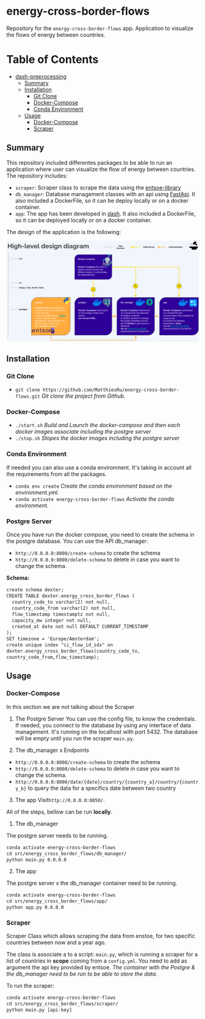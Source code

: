# energy-cross-border-flows

Repository for the `energy-cross-border-flows` app. Application to visualize the flows of energy between countries.

Table of Contents
=================

   * [dash-preprocessing](#dash-preprocessing)
      * [Summary](#summary)
      * [Installation](#installation)
         * [Git Clone](#git-clone)
         * [Docker-Compose](#docker-compose)
         * [Conda Environment](#conda-environment)
      * [Usage](#usage)
         * [Docker-Compose](#docker-compose-1)
         * [Scraper](#scraper)



## Summary

This repository included differentes packages to be able to run an application where user can visualize the flow of energy between countries. The repository includes:

- `scraper`: Scraper class to scrape the data using the [entsoe-library](https://github.com/EnergieID/entsoe-py)
- `db_manager`: Database management classes with an api using [FastApi](https://fastapi.tiangolo.com/). It also included a DockerFile, so it can be deploy locally or on a docker container.
- `app`: The app has been developed in [dash](https://plotly.com/dash/). It also included a DockerFile, so it can be deployed locally or on a docker container.

The design of the application is the following:

![alt text](./img/diagram.png)


## Installation

### Git Clone

- ```git clone https://github.com/MatthieuRu/energy-cross-border-flows.git``` *Git clone the project from Github.*

### Docker-Compose

- ```./start.sh``` *Build and Launch the docker-compose and then each docker images associate including the postgre server*
- ```./stop.sh``` *Stopes the docker images including the postgre server*

### Conda Environment
If needed you can also use a conda environment. It's taking in account all the requirements from all the packages.
- ```conda env create``` *Create the conda environment based on the environment.yml.*
- ```conda activate energy-cross-border-flows``` *Activate the conda environment.*

### Postgre Server

Once you have run the docker compose, you need to create the schema in the postgre database.
You can use the API db_manager:
- `http://0.0.0.0:8000/create-schema` to create the schema
- `http://0.0.0.0:8000/delete-schema` to delete in case you want to change the schema.

**Schema:**
```
create schema dexter;
CREATE TABLE dexter.energy_cross_border_flows (
  country_code_to varchar(2) not null,
  country_code_from varchar(2) not null,
  flow_timestamp timestamptz not null,
  capacity_mw integer not null,
  created_at date not null DEFAULT CURRENT_TIMESTAMP
);
SET timezone = 'Europe/Amsterdam';
create unique index "ci_flow_id_idx" on dexter.energy_cross_border_flows(country_code_to, country_code_from,flow_timestamp);
```

## Usage

### Docker-Compose

In this section we are not talking about the Scraper

1. The Postgre Server
You can use the config file, to know the credentials. If needed, you connect to the database by using any interface of data management. It's running on the localhost with port 5432. The database will be empty until you run the scraper `main.py`.

2. The db_manager x Endpoints
- `http://0.0.0.0:8000/create-schema` to create the schema
- `http://0.0.0.0:8000/delete-schema` to delete in case you want to change the schema.
- `http://0.0.0.0:8000/date/{date}/country/{country_a}/country/{country_b}` to query the data for a specifics date between two country


3. The app
Visit`http://0.0.0.0:8050/`.


All of the steps, bellow can be run **locally**.

1. The db_manager

The postgre server needs to be running.
```
conda activate energy-cross-border-flows
cd src/energy_cross_border_flows/db_manager/
python main.py 0.0.0.0
```

2. The app

The postgre server x the db_manager container need to be running.
```
conda activate energy-cross-border-flows
cd src/energy_cross_border_flows/app/
python app.py 0.0.0.0
```

### Scraper
Scraper Class which allows scraping the data from enstoe,  for two specific countries between now and a year ago.

The class is associate a to a script: `main.py`, which is running a scraper for a list of countries in **scope** coming from a `config.yml`. You need to add as argument the api key provided by entsoe.
*The container with the Postgre & the db_manager need to be run to be able to store the data.*

To run the scraper:
```
conda activate energy-cross-border-flows
cd src/energy_cross_border_flows/scraper/
python main.py [api-key]
```